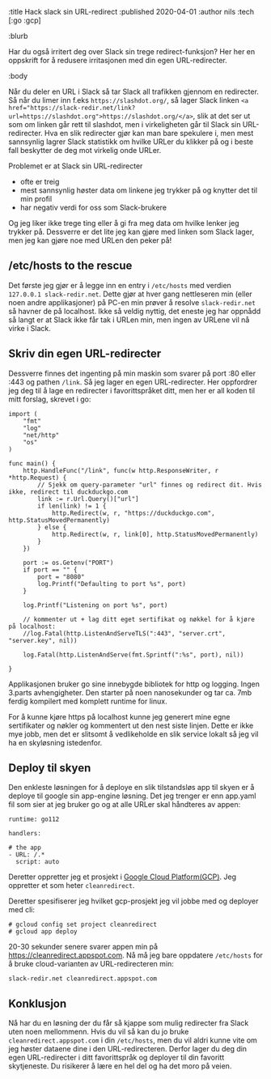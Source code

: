 :title Hack slack sin URL-redirect
:published 2020-04-01
:author nils
:tech [:go :gcp]

:blurb

Har du også irritert deg over Slack sin trege redirect-funksjon? Her her en oppskrift for å redusere irritasjonen med din egen URL-redirecter.

:body

Når du deler en URL i Slack så tar Slack all trafikken gjennom en redirecter. Så når du limer inn f.eks `https://slashdot.org/`, så lager Slack linken `<a href="https://slack-redir.net/link?url=https://slashdot.org">https://slashdot.org/</a>`, slik at det ser ut som om linken går rett til slashdot, men i virkeligheten går til Slack sin URL-redirecter. Hva en slik redirecter gjør kan man bare spekulere i, men mest sannsynlig lagrer Slack statistikk om hvilke URLer du klikker på og i beste fall beskytter de deg mot virkelig onde URLer. 

Problemet er at Slack sin URL-redirecter 

* ofte er treig
* mest sannsynlig høster data om linkene jeg trykker på og knytter det til min profil
* har negativ verdi for oss som Slack-brukere

Og jeg liker ikke trege ting eller å gi fra meg data om hvilke lenker jeg trykker på. Dessverre er det lite jeg kan gjøre med linken som Slack lager, men jeg kan gjøre noe med URLen den peker på!

## /etc/hosts to the rescue

Det første jeg gjør er å legge inn en entry i `/etc/hosts` med verdien `127.0.0.1 slack-redir.net`. Dette gjør at hver gang nettleseren min (eller noen andre applikasjoner) på PC-en min prøver å resolve `slack-redir.net` så havner de på localhost. Ikke så veldig nyttig, det eneste jeg har oppnådd så langt er at Slack ikke får tak i URLen min, men ingen av URLene vil nå virke i Slack.

## Skriv din egen URL-redirecter

Dessverre finnes det ingenting på min maskin som svarer på port :80 eller :443 og pathen `/link`. Så jeg lager en egen URL-redirecter. Her oppfordrer jeg deg til å lage en redirecter i favorittspråket ditt, men her er all koden til mitt forslag, skrevet i go:

```
import (
	"fmt"
	"log"
	"net/http"
	"os"
)

func main() {
	http.HandleFunc("/link", func(w http.ResponseWriter, r *http.Request) {
		// Sjekk om query-parameter "url" finnes og redirect dit. Hvis ikke, redirect til duckduckgo.com
		link := r.Url.Query()["url"]
		if len(link) != 1 {
			http.Redirect(w, r, "https://duckduckgo.com", http.StatusMovedPermanently)
		} else {
			http.Redirect(w, r, link[0], http.StatusMovedPermanently)
		}
	})

	port := os.Getenv("PORT")
	if port == "" {
		port = "8080"
		log.Printf("Defaulting to port %s", port)
	}

	log.Printf("Listening on port %s", port)
	
	// kommenter ut + lag ditt eget sertifikat og nøkkel for å kjøre på localhost:
	//log.Fatal(http.ListenAndServeTLS(":443", "server.crt", "server.key", nil))
	
	log.Fatal(http.ListenAndServe(fmt.Sprintf(":%s", port), nil))

}

```


Applikasjonen bruker go sine innebygde bibliotek for http og logging. Ingen 3.parts avhengigheter. Den starter på noen nanosekunder og tar ca. 7mb ferdig kompilert med komplett runtime for linux. 

For å kunne kjøre https på localhost kunne jeg generert mine egne sertifikater og nøkler og kommentert ut den nest siste linjen. Dette er ikke mye jobb, men det er slitsomt å vedlikeholde en slik service lokalt så jeg vil ha en skyløsning istedenfor.


## Deploy til skyen

Den enkleste løsningen for å deploye en slik tilstandsløs app til skyen er å deploye til google sin app-engine løsning. Det jeg trenger er enn app.yaml fil som sier at jeg bruker go og at alle URLer skal håndteres av appen:

```
runtime: go112

handlers:

# the app
- URL: /.*
  script: auto
```

Deretter oppretter jeg et prosjekt i [Google Cloud Platform(GCP)](https://console.cloud.google.com/). Jeg oppretter et som heter `cleanredirect`. 

Deretter spesifiserer jeg hvilket gcp-prosjekt jeg vil jobbe med og deployer med cli:

    # gcloud config set project cleanredirect
	# gcloud app deploy
	
20-30 sekunder senere svarer appen min på https://cleanredirect.appspot.com. Nå må jeg bare oppdatere `/etc/hosts` for å bruke cloud-varianten av URL-redirecteren min:


```/etc/hosts
slack-redir.net cleanredirect.appspot.com
```


## Konklusjon

Nå har du en løsning der du får så kjappe som mulig redirecter fra Slack uten noen mellommenn. Hvis du vil så kan du jo bruke `cleanredirect.appspot.com` i din `/etc/hosts`, men du vil aldri kunne vite om jeg høster dataene dine i den URL-redirecteren. Derfor lager du deg din egen URL-redirecter i ditt favorittspråk og deployer til din favoritt skytjeneste. Du risikerer å lære en hel del og ha det moro på veien. 
